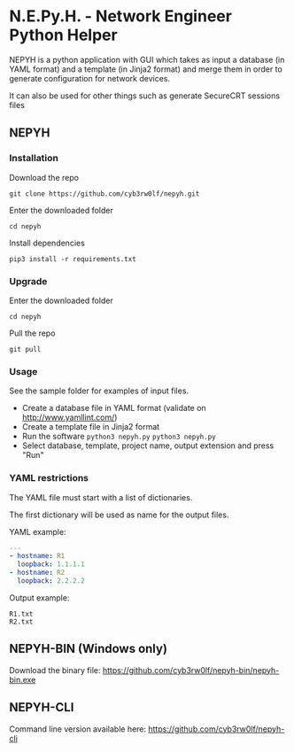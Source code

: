 # N.E.Py.H. - Network Engineer Python Helper

NEPYH is a python application with GUI which takes as input a database (in YAML format) and a template (in Jinja2 format) and merge them in order to generate configuration for network devices.

It can also be used for other things such as generate SecureCRT sessions files


## NEPYH
### Installation
Download the repo
```
git clone https://github.com/cyb3rw0lf/nepyh.git
```

Enter the downloaded folder
```
cd nepyh
```

Install dependencies
```
pip3 install -r requirements.txt
```

### Upgrade
Enter the downloaded folder
```
cd nepyh
```

Pull the repo
```
git pull
```

### Usage
See the sample folder for examples of input files.
* Create a database file in YAML format (validate on http://www.yamllint.com/)
* Create a template file in Jinja2 format
* Run the software
  ``` python3 nepyh.py ``` <Linux>
  ``` python3 nepyh.py ``` <Windows>
* Select database, template, project name, output extension and press "Run"
  

### YAML restrictions
The YAML file must start with a list of dictionaries.

The first dictionary will be used as name for the output files.

YAML example:
```YAML
---
- hostname: R1
  loopback: 1.1.1.1
- hostname: R2
  loopback: 2.2.2.2
```

Output example:
```
R1.txt
R2.txt
```

## NEPYH-BIN (Windows only)
Download the binary file:
https://github.com/cyb3rw0lf/nepyh-bin/nepyh-bin.exe


## NEPYH-CLI
Command line version available here: https://github.com/cyb3rw0lf/nepyh-cli

